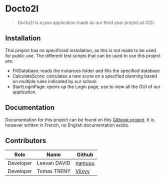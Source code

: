 # Docto2I
> Docto2I is a java application made as our third year project at IG2I.

## Installation
This project has no specificied installation, as this is not made to be used for public use.
The different test scripts that can be used to use this project are:
- FillDatabase: reads the instances folder and fills the specified database
- CalculateScore: calculates a new score on a specified planning based on multiple rules indicated by our school.
- StartLoginPage: opens up the Login page, use to view all the GUI of our application.

## Documentation
Documentation for this project can be found on this [Gitbook project](https://ig2i-projet-java.gitbook.io/introduction/). It is however written in French, no English documentation exists.

## Contributors

| Role  | Name | Github |
| ------------- | ------------- | ------------- |
| Developer  | Leevan DAVID  | [namuuu](https://github.com/namuuu) |
| Developer  | Tomas TRENY  | [Viixyy](https://github.com/viixyy) |

